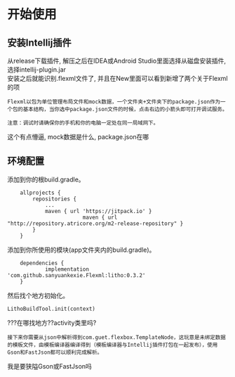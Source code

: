 # 开始使用  
## 安装Intellij插件  
从release下载插件, 解压之后在IDEA或Android Studio里面选择从磁盘安装插件, 选择intellij-plugin.jar  
安装之后就能识别.flexml文件了, 并且在New里面可以看到新增了两个关于Flexml的项  

```
Flexml以包为单位管理布局文件和mock数据，一个文件夹+文件夹下的package.json作为一个包的基本结构，当你选中package.json文件的时候，点击右边的小箭头即可打开调试服务。

注意：调试时请确保你的手机和你的电脑一定处在同一局域网下。
```
这个有点懵逼, mock数据是什么, package.json在哪  

## 环境配置
添加到你的根build.gradle。
```
	allprojects {
		repositories {
			...
			maven { url 'https://jitpack.io' }
                        maven { url "http://repository.atricore.org/m2-release-repository" }
		}
	}
```
添加到你所使用的模块(app文件夹内的build.gradle)。
```
	dependencies {
	        implementation 'com.github.sanyuankexie.Flexml:litho:0.3.2'
	}
```
然后找个地方初始化。
```
LithoBuildTool.init(context)
```
???在哪找地方??activity类里吗?

```
接下来你需要从json中解析得到com.guet.flexbox.TemplateNode，这玩意是未绑定数据的模板文件，由模板编译器编译得到（模板编译器与Intellij插件打包在一起发布），使用Gson和FastJson都可以顺利完成解析。

```
我是要狭隘Gson或FastJson吗  

